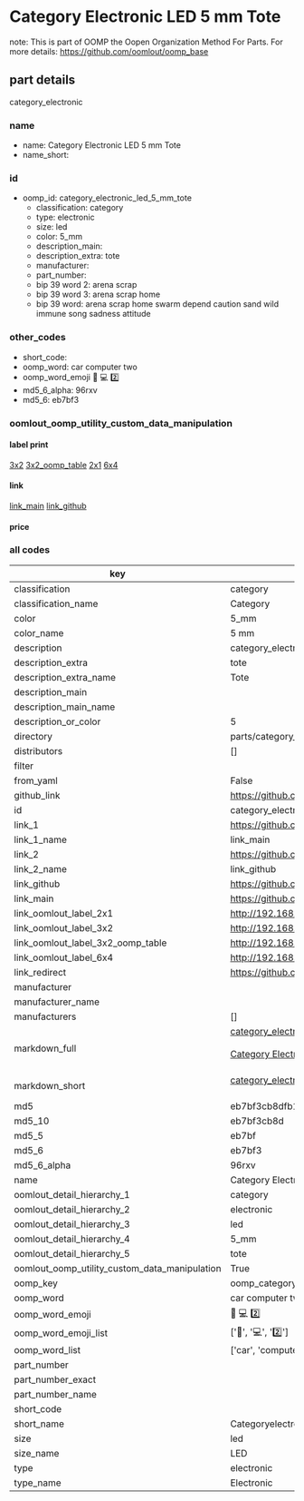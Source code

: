 # Category Electronic LED 5 mm Tote  

note: This is part of OOMP the Oopen Organization Method For Parts. For more details: https://github.com/oomlout/oomp_base

##  part details
  



category_electronic



### name
* name: Category Electronic LED 5 mm Tote
* name_short: 
### id
* oomp_id: category_electronic_led_5_mm_tote
  * classification: category
  * type: electronic
  * size: led
  * color: 5_mm
  * description_main: 
  * description_extra: tote
  * manufacturer: 
  * part_number: 
  * bip 39 word 2: arena scrap
  * bip 39 word 3: arena scrap home
  * bip 39 word: arena scrap home swarm depend caution sand wild immune song sadness attitude

### other_codes
* short_code: 
* oomp_word: car computer two
* oomp_word_emoji :car: :computer: :two:
* md5_6_alpha: 96rxv
* md5_6: eb7bf3






### oomlout_oomp_utility_custom_data_manipulation
#### label print
[3x2](http://192.168.1.245:1112/?label=oomp%2096rxv)
[3x2_oomp_table](http://192.168.1.108:1112/?label=oomp%2096rxv)
[2x1](http://192.168.1.242:1112/?label=oomp%2096rxv)
[6x4](http://192.168.1.55:1112/?label=oomp%2096rxv)    

#### link

[link_main](https://github.com/oomlout/oomlout_oomp_version_1_messy/tree/main/parts/category_electronic_led_5_mm_tote) [link_github](https://github.com/oomlout/oomlout_oomp_version_1_messy/tree/main/parts/category_electronic_led_5_mm_tote)                             

#### price







### all codes 
| key | value |  
| --- | --- |  
| classification | category |  
| classification_name | Category |  
| color | 5_mm |  
| color_name | 5 mm |  
| description | category_electronic |  
| description_extra | tote |  
| description_extra_name | Tote |  
| description_main |  |  
| description_main_name |  |  
| description_or_color | 5  |  
| directory | parts/category_electronic_led_5_mm_tote |  
| distributors | [] |  
| filter |  |  
| from_yaml | False |  
| github_link | https://github.com/oomlout/oomlout_oomp_part_src/tree/main/parts/category_electronic_led_5_mm_tote |  
| id | category_electronic_led_5_mm_tote |  
| link_1 | https://github.com/oomlout/oomlout_oomp_version_1_messy/tree/main/parts/category_electronic_led_5_mm_tote |  
| link_1_name | link_main |  
| link_2 | https://github.com/oomlout/oomlout_oomp_version_1_messy/tree/main/parts/category_electronic_led_5_mm_tote |  
| link_2_name | link_github |  
| link_github | https://github.com/oomlout/oomlout_oomp_version_1_messy/tree/main/parts/category_electronic_led_5_mm_tote |  
| link_main | https://github.com/oomlout/oomlout_oomp_version_1_messy/tree/main/parts/category_electronic_led_5_mm_tote |  
| link_oomlout_label_2x1 | http://192.168.1.242:1112/?label=oomp%2096rxv |  
| link_oomlout_label_3x2 | http://192.168.1.245:1112/?label=oomp%2096rxv |  
| link_oomlout_label_3x2_oomp_table | http://192.168.1.108:1112/?label=oomp%2096rxv |  
| link_oomlout_label_6x4 | http://192.168.1.55:1112/?label=oomp%2096rxv |  
| link_redirect | https://github.com/oomlout/oomlout_oomp_version_1_messy/tree/main/parts/category_electronic_led_5_mm_tote |  
| manufacturer |  |  
| manufacturer_name |  |  
| manufacturers | [] |  
| markdown_full | [category_electronic_led_5_mm_tote](none)<br>[](none)<br>[Category Electronic Led 5 Mm Tote](none)<br><br> |  
| markdown_short | [category_electronic_led_5_mm_tote](none)<br><br> |  
| md5 | eb7bf3cb8dfb17e4929d7db6da30585b |  
| md5_10 | eb7bf3cb8d |  
| md5_5 | eb7bf |  
| md5_6 | eb7bf3 |  
| md5_6_alpha | 96rxv |  
| name | Category Electronic LED 5 mm Tote |  
| oomlout_detail_hierarchy_1 | category |  
| oomlout_detail_hierarchy_2 | electronic |  
| oomlout_detail_hierarchy_3 | led |  
| oomlout_detail_hierarchy_4 | 5_mm |  
| oomlout_detail_hierarchy_5 | tote |  
| oomlout_oomp_utility_custom_data_manipulation | True |  
| oomp_key | oomp_category_electronic_led_5_mm_tote |  
| oomp_word | car computer two |  
| oomp_word_emoji | :car: :computer: :two: |  
| oomp_word_emoji_list | [':car:', ':computer:', ':two:'] |  
| oomp_word_list | ['car', 'computer', 'two'] |  
| part_number |  |  
| part_number_exact |  |  
| part_number_name |  |  
| short_code |  |  
| short_name | Categoryelectronic |  
| size | led |  
| size_name | LED |  
| type | electronic |  
| type_name | Electronic |  

